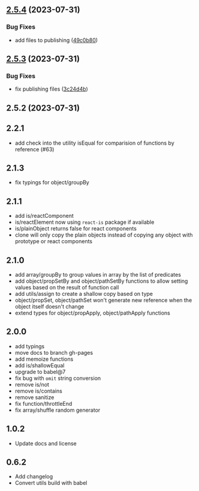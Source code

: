 

## [2.5.4](https://github.com/Tinkoff/utils.js/compare/2.5.3...2.5.4) (2023-07-31)


### Bug Fixes

* add files to publishing ([49c0b80](https://github.com/Tinkoff/utils.js/commit/49c0b80a35085a143f7d017b15b7657f5b0fbfd6))

## [2.5.3](https://github.com/Tinkoff/utils.js/compare/2.5.2...2.5.3) (2023-07-31)


### Bug Fixes

* fix publishing files ([3c24d4b](https://github.com/Tinkoff/utils.js/commit/3c24d4b51a3cbd15fa135d56feeccffc0f32c633))

## 2.5.2 (2023-07-31)

## 2.2.1

+ add check into the utility isEqual for comparision of functions by reference (#63)

## 2.1.3
+ fix typings for object/groupBy

## 2.1.1
+ add is/reactComponent
+ is/reactElement now using `react-is` package if available
+ is/plainObject returns false for react components
+ clone will only copy the plain objects instead of copying any object with prototype or react components

## 2.1.0
+ add array/groupBy to group values in array by the list of predicates
+ add object/propSetBy and object/pathSetBy functions to allow setting values based on the result of function call
+ add utils/assign to create a shallow copy based on type
+ object/propSet, object/pathSet won't generate new reference when the object itself doesn't change
+ extend types for object/propApply, object/pathApply functions

## 2.0.0
+ add typings
+ move docs to branch gh-pages
+ add memoize functions
+ add is/shallowEqual
+ upgrade to babel@7
+ fix bug with `omit` string conversion
+ remove is/not
+ remove is/contains
+ remove sanitize
+ fix function/throttleEnd
+ fix array/shuffle random generator

## 1.0.2
+ Update docs and license

## 0.6.2
+ Add changelog
+ Convert utils build with babel